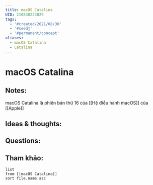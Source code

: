 ```yaml
---
title: macOS Catalina
UID: 210830223029
tags:
  - '#created/2021/08/30'
  - '#seed🥜'
  - '#permanent/concept'
aliases:
  - macOS Catalina
  - Catalina
---
```

# macOS Catalina

## Notes:
macOS Catalina là phiên bản thứ 16 của [[Hệ điều hành macOS]] của [[Apple]]

## Ideas & thoughts:

## Questions:


## Tham khảo:
```dataview
list
from [[macOS Catalina]]
sort file.name asc
```